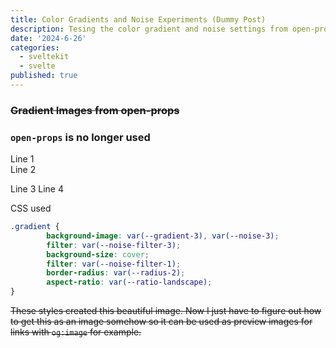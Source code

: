 ```yaml
---
title: Color Gradients and Noise Experiments (Dummy Post)
description: Tesing the color gradient and noise settings from open-props.
date: '2024-6-26'
categories:
  - sveltekit
  - svelte
published: true
---
```


### ~~Gradient Images from open-props~~
### `open-props` is no longer used

Line 1 <br/>
Line 2

Line 3
Line 4

CSS used
```css
.gradient {
		background-image: var(--gradient-3), var(--noise-3);
		filter: var(--noise-filter-3);
		background-size: cover;
		filter: var(--noise-filter-1);
		border-radius: var(--radius-2);
		aspect-ratio: var(--ratio-landscape);
}
```

~~These styles created this beautiful image. Now I just have to figure out how to get this as an image somehow so it can be used as preview images for links with `og:image` for example.~~
